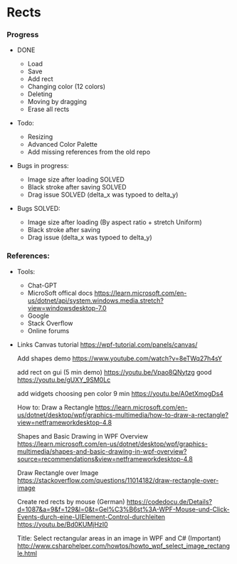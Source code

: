 # Rects
### Progress
- DONE
  - Load
  - Save
  - Add rect 
  - Changing color (12 colors)
  - Deleting
  - Moving by dragging
  - Erase all rects
  
- Todo: 
  - Resizing
  - Advanced Color Palette
  - Add missing references from the old repo
  
- Bugs in progress:
  - Image size after loading SOLVED
  - Black stroke after saving SOLVED
  - Drag issue SOLVED (delta_x was typoed to delta_y)

- Bugs SOLVED:
  - Image size after loading (By aspect ratio + stretch Uniform)
  - Black stroke after saving 
  - Drag issue (delta_x was typoed to delta_y)

### References:
- Tools:
  - Chat-GPT
  - MicroSoft offical docs https://learn.microsoft.com/en-us/dotnet/api/system.windows.media.stretch?view=windowsdesktop-7.0
  - Google
  - Stack Overflow
  - Online forums

- Links
    Canvas tutorial 
    https://wpf-tutorial.com/panels/canvas/

    Add shapes demo
    https://www.youtube.com/watch?v=8eTWq27h4sY

    add rect on gui (5 min demo)
    https://youtu.be/Vpao8QNytzg good 
    https://youtu.be/gUXY_9SM0Lc 


    add widgets choosing pen color 9 min
    https://youtu.be/A0etXmogDs4

    How to: Draw a Rectangle
    https://learn.microsoft.com/en-us/dotnet/desktop/wpf/graphics-multimedia/how-to-draw-a-rectangle?view=netframeworkdesktop-4.8

    Shapes and Basic Drawing in WPF Overview
    https://learn.microsoft.com/en-us/dotnet/desktop/wpf/graphics-multimedia/shapes-and-basic-drawing-in-wpf-overview?source=recommendations&view=netframeworkdesktop-4.8

    Draw Rectangle over Image
    https://stackoverflow.com/questions/11014182/draw-rectangle-over-image

    Create red rects by mouse (German)
    https://codedocu.de/Details?d=1087&a=9&f=129&l=0&t=Gel%C3%B6st%3A-WPF-Mouse-und-Click-Events-durch-eine-UIElement-Control-durchleiten
    https://youtu.be/Bd0KUMjHzI0

    Title: Select rectangular areas in an image in WPF and C# (Important)
    http://www.csharphelper.com/howtos/howto_wpf_select_image_rectangle.html
